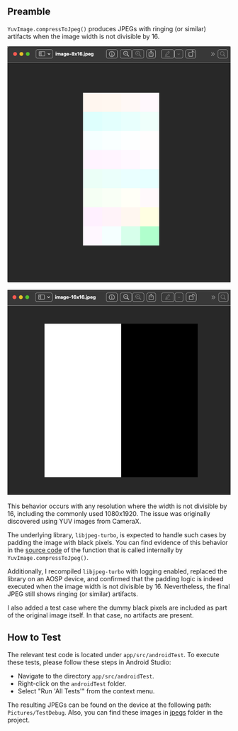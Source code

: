 ## Preamble

`YuvImage.compressToJpeg()` produces JPEGs with ringing (or similar) artifacts when the image width is not divisible
by 16.

![image-8x16.png](image-8x16.png)

![image-16x16.png](image-16x16.png)

This behavior occurs with any resolution where the width is not divisible by 16, including the commonly used 1080x1920.
The issue was originally discovered using YUV images from CameraX.

The underlying library, `libjpeg-turbo`, is expected to handle such cases by padding the image with black pixels.
You can find evidence of this behavior in
the [source code](https://github.com/libjpeg-turbo/libjpeg-turbo/blob/2a0c86278249e7a3c3429caff24c06a50048d772/src/jccoefct.c#L182)
of the function that is called internally by `YuvImage.compressToJpeg()`.

Additionally, I recompiled `libjpeg-turbo` with logging enabled, replaced the library on an AOSP device, and confirmed
that the padding logic is indeed executed when the image width is not divisible by 16.
Nevertheless, the final JPEG still shows ringing (or similar) artifacts.

I also added a test case where the dummy black pixels are included as part of the original image itself. In that case,
no artifacts are present.

## How to Test

The relevant test code is located under `app/src/androidTest`. To execute these tests, please follow these steps in 
Android Studio:

- Navigate to the directory `app/src/androidTest`.
- Right-click on the `androidTest` folder.
- Select "Run 'All Tests'" from the context menu. 

The resulting JPEGs can be found on the device at the following path: `Pictures/TestDebug`. Also, you can find these 
images in [jpegs](jpegs) folder in the project.

